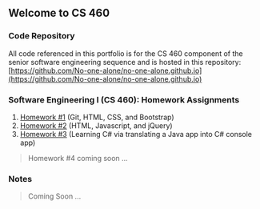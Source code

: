 ## Welcome to CS 460

### Code Repository
All code referenced in this portfolio is for the CS 460 component of
the senior software engineering sequence and is hosted in this repository:
[https://github.com/No-one-alone/no-one-alone.github.io](https://github.com/No-one-alone/no-one-alone.github.io)

### Software Engineering I (CS 460): Homework Assignments
1. [Homework #1](Homework_1/blog.md) (Git, HTML, CSS, and Bootstrap)
2. [Homework #2](Homework_2/blog.md) (HTML, Javascript, and jQuery)
3. [Homework #3](Homework_3/ConsoleApp1/ConsoleApp1/blog.md) (Learning C# via translating a Java app into C# console app)
>Homework #4 coming soon ...

### Notes
>Coming Soon ...


